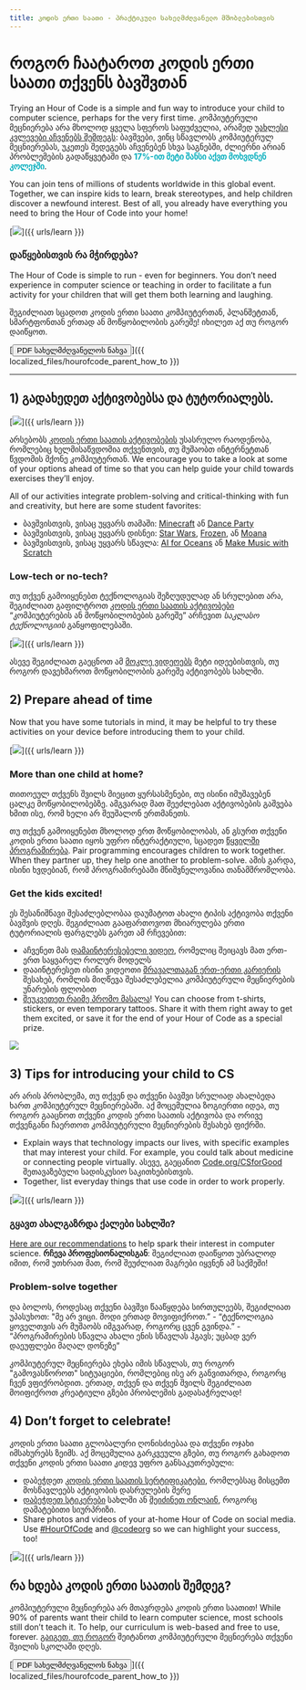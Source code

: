 ```yaml
---
title: კოდის ერთი საათი - პრაქტიკული სახელმძღვანელო მშობლებისთვის
---
```


# როგორ ჩაატაროთ კოდის ერთი საათი თქვენს ბავშვთან

Trying an Hour of Code is a simple and fun way to introduce your child to computer science, perhaps for the very first time. კომპიუტერული მეცნიერება არა მხოლოდ ყველა სფეროს საფუძველია, არამედ <a href="https://medium.com/@codeorg/cs-helps-students-outperform-in-school-college-and-workplace-66dd64a69536">უახლესი კვლევები აჩვენებს შემდეგს</a>: ბავშვები, ვინც სწავლობს კომპიუტერულ მეცნიერებას, უკეთეს შედეგებს აჩვენებენ სხვა საგნებში, ძლიერნი არიან პრობლემების გადაწყვეტაში და <font color="00adbc"><b>17%-ით მეტი შანსი აქვთ მოხვდნენ კოლეჯში</b></font>.

You can join tens of millions of students worldwide in this global event. Together, we can inspire kids to learn, break stereotypes, and help children discover a newfound interest. Best of all, you already have everything you need to bring the Hour of Code into your home!

[![](/images/fit-600/Marketing/mother-helping-her-daughter-use-a-laptop-4260325.jpg)]({{ urls/learn }})

<h3>დაწყებისთვის რა მჭირდება?</h3>

The Hour of Code is simple to run - even for beginners. You don’t need experience in computer science or teaching in order to facilitate a fun activity for your children that will get them both learning and laughing.

შეგიძლიათ სცადოთ კოდის ერთი საათი კომპიუტერთან, პლანშეტთან, სმარტფონთან ერთად ან მოწყობილობის გარეშე! იხილეთ აქ თუ როგორ დაიწყოთ.

[<button>PDF სახელმძღვანელოს ნახვა</button>]({{ localized_files/hourofcode_parent_how_to }})

* * *

## 1) გადახედეთ აქტივობებსა და ტუტორიალებს.

[![](/images/tutorials.png)]({{ urls/learn }})

არსებობს <a href="https://hourofcode.com/us/learn">კოდის ერთი საათის აქტივობების</a> უსასრულო რაოდენობა, რომლებიც ხელმისაწვდომია თქვენთვის, თუ მუშაობთ ინტერნეტთან წვდომის მქონე კომპიუტერთან. We encourage you to take a look at some of your options ahead of time so that you can help guide your child towards exercises they’ll enjoy.

All of our activities integrate problem-solving and critical-thinking with fun and creativity, but here are some student favorites:

- ბავშვისთვის, ვისაც უყვარს თამაში: [Minecraft](https://code.org/minecraft) ან [Dance Party](https://code.org/dance)
- ბავშვისთვის, ვისაც უყვარს დისნეი: [Star Wars](https://code.org/starwars), [Frozen](https://studio.code.org/s/frozen/lessons/1/levels/1), ან [Moana](https://partners.disney.com/hour-of-code?cds&cmp=vanity%7Cnatural%7Cus%7Cmoanahoc%7C)
- ბავშვისთვის, ვისაც უყვარს სწავლა: [AI for Oceans](https://code.org/oceans) ან [Make Music with Scratch](https://scratch.mit.edu/projects/editor/?tutorial=music&utm_source=codeorg)

<h3>Low-tech or no-tech?</h3>

თუ თქვენ გამოიყენებთ ტექნოლოგიას შეზღუდულად ან სრულებით არა, შეგიძლიათ გაფილტროთ [კოდის ერთი საათის აქტივობები](https://hourofcode.com/us/learn) “კომპიუტერების ან მოწყობილობების გარეშე” არჩევით *საკლასო ტექნოლოგიის* განყოფილებაში.

[![](/images/Marketing/filtering-activities-hoc.jpg)]({{ urls/learn }})

ასევე შეგიძლიათ გაეცნოთ ამ <a href="https://www.youtube.com/playlist?list=PLzdnOPI1iJNcpfa4LtbaIl35gqir_5XUu">მოკლე ვიდეოებს</a> მეტი იდეებისთვის, თუ როგორ დავეხმაროთ მოწყობილობის გარეშე აქტივობებს სახლში.

## 2) Prepare ahead of time

Now that you have some tutorials in mind, it may be helpful to try these activities on your device before introducing them to your child.

[![](/images/fit-600/Marketing/father-and-children-looking-at-a-laptop-4260749.jpg)]({{ urls/learn }})

<h3>More than one child at home?</h3>

თითოეულ თქვენს შვილს მიეცით ყურსასმენები, თუ ისინი იმუშავებენ ცალკე მოწყობილობებზე. ამგვარად მათ შეეძლებათ აქტივობების გაშვება ხმით ისე, რომ ხელი არ შეუშალონ ერთმანეთს.

თუ თქვენ გამოიყენებთ მხოლოდ ერთ მოწყობილობას, ან გსურთ თქვენი კოდის ერთი საათი იყოს უფრო ინტერაქტიული, სცადეთ <a href="https://www.youtube.com/watch?v=vgkahOzFH2Q">წყვილში პროგრამირება</a>. Pair programming encourages children to work together. When they partner up, they help one another to problem-solve. ამის გარდა, ისინი ხვდებიან, რომ პროგრამირებაში მნიშვნელოვანია თანამშრომლობა.

<h3>Get the kids excited! </h3>

ეს შესანიშნავი შესაძლებლობაა დაუმატოთ ახალი ტიპის აქტივობა თქვენი ბავშვის დღეს. შეგიძლიათ გააფართოვოთ მხიარულება ერთი ტუტორიალის ფარგლებს გარეთ ამ რჩევებით:

- აჩვენეთ მას <a href="https://www.youtube.com/playlist?list=PLzdnOPI1iJNcadqJAZnbDYShie4gLZQQJ">დამაინტერესებელი ვიდეო</a>, რომელიც შეიცავს მათ ერთ-ერთ საყვარელ როლურ მოდელს
- დააინტერესეთ ისინი ვიდეოთი <a href="https://www.youtube.com/playlist?list=PLzdnOPI1iJNfpD8i4Sx7U0y2MccnrNZuP">მრავალთაგან ერთ-ერთი კარიერის</a> შესახებ, რომლის მიღწევა შესაძლებელია კომპიუტერული მეცნიერების უნარების ფლობით
- [შეუკვეთეთ რაიმე პრომო მასალა](https://store.code.org/)! You can choose from t-shirts, stickers, or even temporary tattoos. Share it with them right away to get them excited, or save it for the end of your Hour of Code as a special prize.

<a href="https://store.code.org/" target="_blank"><img src="/images/fit-500/Marketing/hourofcodestore.jpg"></a>

## 3) Tips for introducing your child to CS

არ არის პრობლემა, თუ თქვენ და თქვენი ბავშვი სრულიად ახალბედა ხართ კომპიუტერულ მეცნიერებაში. აქ მოცემულია ზოგიერთი იდეა, თუ როგორ გააცნოთ თქვენი კოდის ერთი საათის აქტივობა და ორივე თქვენგანი ჩაერთოთ კომპიუტერული მეცნიერების შესახებ ფიქრში.

- Explain ways that technology impacts our lives, with specific examples that may interest your child. For example, you could talk about medicine or connecting people virtually. ასევე, გაეცანით [Code.org/CSforGood](https://code.org/csforgood) შეთავაზებული სადისკუსიო საკითხებისთვის.
- Together, list everyday things that use code in order to work properly.

[![](/images/fit-600/Marketing/girl-sitting-on-sofa-while-using-tablet-computer-4144035.jpg)]({{ urls/learn }})

<h3>გყავთ ახალგაზრდა ქალები სახლში?</h3>

<a href="https://code.org/girls">Here are our recommendations</a> to help spark their interest in computer science. **რჩევა პროფესიონალისგან**: შეგიძლიათ დაიწყოთ უბრალოდ იმით, რომ უთხრათ მათ, რომ შეუძლიათ მაგრები იყვნენ ამ საქმეში!

<h3>Problem-solve together</h3>

და ბოლოს, როდესაც თქვენი ბავშვი წააწყდება სირთულეებს, შეგიძლიათ უპასუხოთ: "მე არ ვიცი. მოდი ერთად მოვიფიქროთ.” - “ტექნოლოგია ყოველთვის არ მუშაობს იმგვარად, როგორც ცვენ გვინდა.” - “პროგრამირების სწავლა ახალი ენის სწავლას ჰგავს; უცბად ვერ დაეუფლები მაღალ დონეზე”

კომპიუტერულ მეცნიერება ეხება იმის სწავლას, თუ როგორ "გამოვასწოროთ" სიტუაციები, რომლებიც ისე არ განვითარდა, როგორც ჩვენ ვფიქრობდით. ერთად, თქვენ და თქვენ შვილს შეგიძლიათ მოიფიქროთ კრეატიული გზები პრობლემის გადასაჭრელად!

## 4) Don’t forget to celebrate!

კოდის ერთი საათი გლობალური ღონისძიებაა და თქვენი ოჯახი იმსახურებს ზეიმს. აქ მოცემულია გარკვეული გზები, თუ როგორ გახადოთ თქვენი კოდის ერთი საათი კიდევ უფრო განსაკუთრებული:

- დაბეჭდეთ [კოდის ერთი საათის სერტიფიკატები](https://staging.code.org/certificates), რომლებსაც მისცემთ მოსწავლეებს აქტივობის დასრულების მერე
- [დაბეჭდეთ სტიკერები](https://staging.hourofcode.com/us/promote/resources#stickers) სახლში ან [შეიძინეთ ონლაინ](https://store.code.org/), როგორც დამატებითი სიურპრიზი.
- Share photos and videos of your at-home Hour of Code on social media. Use [#HourOfCode](https://twitter.com/hashtag/hourofcode) and [@codeorg](https://twitter.com/codeorg) so we can highlight your success, too!

[![](/images/fit-600/Marketing/g8TUlHzF.jpeg)]({{ urls/learn }})

<h2>რა ხდება კოდის ერთი საათის შემდეგ?</h2>

კომპიუტერული მეცნიერება არ მთავრდება კოდის ერთი საათით! While 90% of parents want their child to learn computer science, most schools still don’t teach it. To help, our curriculum is web-based and free to use, forever. [გაიგეთ, თუ როგორ](https://code.org/yourschool) შეიტანოთ კომპიუტერული მეცნიერება თქვენი შვილის სკოლაში დღეს.

[<button>PDF სახელმძღვანელოს ნახვა</button>]({{ localized_files/hourofcode_parent_how_to }})